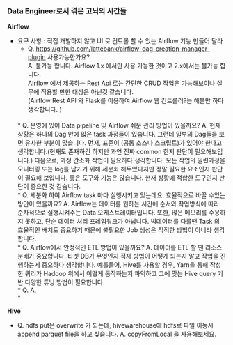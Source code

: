 ### Data Engineer로서 겪은 고뇌의 시간들



**Airflow**    
* 요구 사항 : 직접 개발하지 않고 UI 로 컨트롤 할 수 있는 Airflow 기능 만들어 달라
  * Q. https://github.com/lattebank/airflow-dag-creation-manager-plugin 사용가능한가요?    
    A. 불가능 합니다. Airflow 1.x 에서만 사용 가능한 것이고 2.x에서는 불가능 합니다.    
        Airflow 에서 제공하는 Rest Api 로는 간단한 CRUD 작업은 가능해보이나 실무에 적용할 만한 대상은 아닌것 같습니다.    
        (Airflow Rest API 와 Flask를 이용하여 Airflow 웹 컨트롤러?는 해볼만 하다 생각합니다. )    
  </br>  
  * Q. 운영에 있어 Data pipeline 및 Airflow 쉬운 관리 방법이 있을까요?    
    A. 현재 상황은 하나의 Dag 안에 많은 task 과정들이 있습니다.     
       그런데 일부의 Dag들을 보면 유사한 부분이 많습니다.  
       먼저, 표준이 (공통 소스나 스크립트)가 있어야 한다고 생각합니다.(현재도 존재하긴 하지만 과연 진짜 common 한지 판단이 필요해보입니다.)    
       다음으로, 과정 간소화 작업이 필요하다 생각합니다. 모든 작업의 일련과정을 모니터링 또는 log를 남기기 위해 세분화 해두었다지만   
       정말 필요한 요소인지 판단이 필요해 보입니다.     
       좋은 도구와 기능은 많습니다. 현재 상황에 적합한 도구인지 판단이 중요한 것 같습니다.   
    </br>
  * Q. 세분화 하여 Airflow task 마다 실행시키고 있는데요. 효율적으로 바꿀 수있는 방안이 있을까요?   
    A. Airflow는 데이터를 원하는 시간에 순서와 작업방식에 따라 순차적으로 실행시켜주는 Data 오케스트레이터입니다.    
       또한, 많은 메모리를 수용하지 못하고, 단순 데이터 처리 프레임워크가 아닙니다.    
       빅데이터를 다룰땐 Task 의 효율적인 배치도 중요하기 때문에 불필요한 Job 생성은 적적한 방법이 아니라 생각합니다.    
    </br>
  * Q. Airflow에서 안정적인 ETL 방법이 있을까요?    
    A. 데이터를 ETL 할 땐 리소스 분배가 중요합니다. 타겟 DB가 무엇인지 적재 방법이 어떻게 되는지 알고 작업을 진행하는게 중요하다 생각합니다.   
       예를들어, Hive를 사용할 경우, Yarn을 통해 작성한 쿼리가 Hadoop 위에서 어떻게 동작하는지 파악하고 그에 맞는 Hive query 기반 다양한 튜닝 방법이 필요합니다.    
    </br>
  * Q.      
    A. 
    </br>
  * 
**Hive**
  * Q. hdfs put은 overwrite 가 되는데, hivewarehouse에 hdfs로 파일 이동시 append parquet file을 하고 싶습니다.
    A. copyFromLocal 을 사용해보세요.
  </br>






